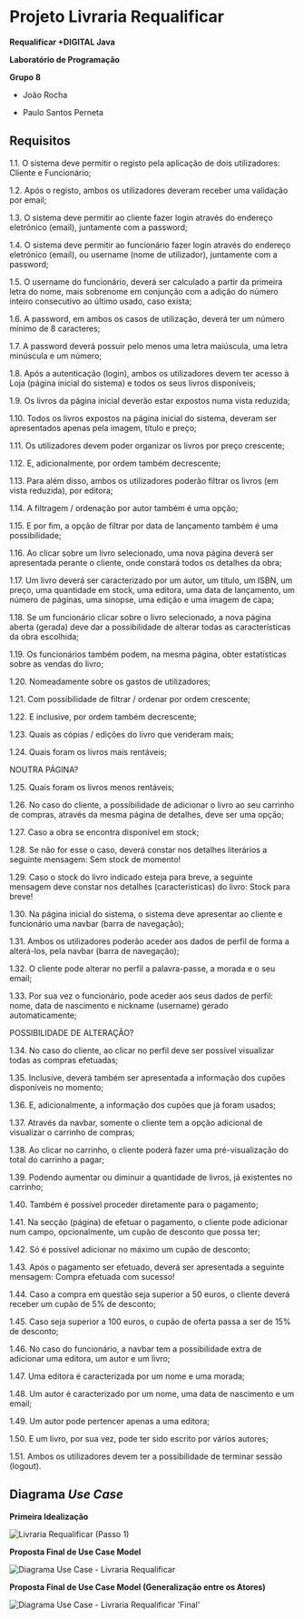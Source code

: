 # Projeto Livraria Requalificar

__Requalificar +DIGITAL Java__

__Laboratório de Programação__

__Grupo 8__

- João Rocha

- Paulo Santos Perneta


## Requisitos

1.1.	O sistema deve permitir o registo pela aplicação de dois utilizadores: Cliente e Funcionário;

1.2.	Após o registo, ambos os utilizadores deveram receber uma validação por email;

1.3.	O sistema deve permitir ao cliente fazer login através do endereço eletrónico (email), juntamente com a password;

1.4.	O sistema deve permitir ao funcionário fazer login através do endereço eletrónico (email), ou username (nome de utilizador), juntamente com a password;

1.5.	O username do funcionário, deverá ser calculado a partir da primeira letra do nome, mais sobrenome em conjunção com a adição do número inteiro consecutivo ao último usado, caso exista;

1.6.	A password, em ambos os casos de utilização, deverá ter um número mínimo de 8 caracteres;

1.7.	A password deverá possuir pelo menos uma letra maiúscula, uma letra minúscula e um número;

1.8.	Após a autenticação (login), ambos os utilizadores devem ter acesso à Loja (página inicial do sistema) e todos os seus livros disponíveis;

1.9.	Os livros da página inicial deverão estar expostos numa vista reduzida;

1.10.	Todos os livros expostos na página inicial do sistema, deveram ser apresentados apenas pela imagem, título e preço;

1.11.	Os utilizadores devem poder organizar os livros por preço crescente;

1.12.	E, adicionalmente, por ordem também decrescente;

1.13.	Para além disso, ambos os utilizadores poderão filtrar os livros (em vista reduzida), por editora;

1.14.	A filtragem / ordenação por autor também é uma opção;

1.15.	E por fim, a opção de filtrar por data de lançamento também é uma possibilidade;

1.16.	Ao clicar sobre um livro selecionado, uma nova página deverá ser apresentada perante o cliente, onde constará todos os detalhes da obra;

1.17.	Um livro deverá ser caracterizado por um autor, um título, um ISBN, um preço, uma quantidade em stock, uma editora, uma data de lançamento, um número de páginas, uma sinopse, uma edição e uma imagem de capa;

1.18.	Se um funcionário clicar sobre o livro selecionado, a nova página aberta (gerada) deve dar a possibilidade de alterar todas as características da obra escolhida;

1.19.	Os funcionários também podem, na mesma página, obter estatísticas sobre as vendas do livro;

1.20.	Nomeadamente sobre os gastos de utilizadores;

1.21.	Com possibilidade de filtrar / ordenar por ordem crescente;

1.22.	E inclusive, por ordem também decrescente;

1.23.	Quais as cópias / edições do livro que venderam mais;

1.24.	Quais foram os livros mais rentáveis;

NOUTRA PÁGINA?

1.25.	Quais foram os livros menos rentáveis;

1.26.	No caso do cliente, a possibilidade de adicionar o livro ao seu carrinho de compras, através da mesma página de detalhes, deve ser uma opção;

1.27.	Caso a obra se encontra disponível em stock;

1.28.	Se não for esse o caso, deverá constar nos detalhes literários a seguinte mensagem: Sem stock de momento!

1.29.	Caso o stock do livro indicado esteja para breve, a seguinte mensagem deve constar nos detalhes (características) do livro: Stock para breve!

1.30.	Na página inicial do sistema, o sistema deve apresentar ao cliente e funcionário uma navbar (barra de navegação);

1.31.	Ambos os utilizadores poderão aceder aos dados de perfil de forma a alterá-los, pela navbar (barra de navegação);

1.32.	O cliente pode alterar no perfil a palavra-passe, a morada e o seu email;

1.33.	Por sua vez o funcionário, pode aceder aos seus dados de perfil: nome, data de nascimento e nickname (username) gerado automaticamente;

POSSIBILIDADE DE ALTERAÇÃO?

1.34.	No caso do cliente, ao clicar no perfil deve ser possível visualizar todas as compras efetuadas;

1.35.	Inclusive, deverá também ser apresentada a informação dos cupões disponíveis no momento;

1.36.	E, adicionalmente, a informação dos cupões que já foram usados;

1.37.	Através da navbar, somente o cliente tem a opção adicional de visualizar o carrinho de compras;

1.38.	Ao clicar no carrinho, o cliente poderá fazer uma pré-visualização do total do carrinho a pagar;

1.39.	Podendo aumentar ou diminuir a quantidade de livros, já existentes no carrinho;

1.40.	Também é possível proceder diretamente para o pagamento;

1.41.	Na secção (página) de efetuar o pagamento, o cliente pode adicionar num campo, opcionalmente, um cupão de desconto que possa ter;

1.42.	Só é possível adicionar no máximo um cupão de desconto;

1.43.	Após o pagamento ser efetuado, deverá ser apresentada a seguinte mensagem: Compra efetuada com sucesso!

1.44.	Caso a compra em questão seja superior a 50 euros, o cliente deverá receber um cupão de 5% de desconto;

1.45.	Caso seja superior a 100 euros, o cupão de oferta passa a ser de 15% de desconto;

1.46.	No caso do funcionário, a navbar tem a possibilidade extra de adicionar uma editora, um autor e um livro;

1.47.	Uma editora é caracterizada por um nome e uma morada;

1.48.	Um autor é caracterizado por um nome, uma data de nascimento e um email;

1.49.	Um autor pode pertencer apenas a uma editora;

1.50.	E um livro, por sua vez, pode ter sido escrito por vários autores;

1.51.	Ambos os utilizadores devem ter a possibilidade de terminar sessão (logout).


## Diagrama *Use Case*

__Primeira Idealização__

![Livraria Requalificar (Passo 1)](https://user-images.githubusercontent.com/97111949/159070763-908da997-fc3b-4c92-acae-32a8bbbd1f87.png)


__Proposta Final de Use Case Model__

![Diagrama Use Case - Livraria Requalificar](https://user-images.githubusercontent.com/97111949/159070863-3d46bc65-0bea-4f45-b30b-3247f2cd9db0.png)

__Proposta Final de Use Case Model (Generalização entre os Atores)__

![Diagrama Use Case - Livraria Requalificar 'Final'](https://user-images.githubusercontent.com/97111949/159177808-f80d9981-eac1-4de2-9444-7057d6287141.png)


